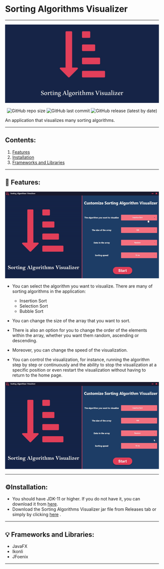 # Sorting Algorithms Visualizer

---
![Project Cover](src/main/resources/com/ouday/images/projectCover.jpg)
<div align="center">
  <p>
    <a href="">
    </a>
    <img alt="GitHub repo size" src="https://img.shields.io/github/repo-size/OudayAhmed/Sorting-Algorithms-Visualizer?style=flat-square">
    <img alt="GitHub last commit" src="https://img.shields.io/github/last-commit/OudayAhmed/Sorting-Algorithms-Visualizer?style=flat-square">
    <img alt="GitHub release (latest by date)" src="https://img.shields.io/github/v/release/OudayAhmed/Sorting-Algorithms-Visualizer?style=flat-square">
  </p>	
</div>

An application that visualizes many sorting algorithms.

---

## Contents:

1. [Features](#features)
2. [Installation](#installation)
3. [Frameworks and Libraries](#frameworksandlibraries)

---
<div id='features' />

## 🎯 Features:

![Demo 1](src/main/resources/com/ouday/images/demo1.gif)

- You can select the algorithm you want to visualize. There are many of sorting algorithms in the application:
    - Insertion Sort
    - Selection Sort
    - Bubble Sort


- You can change the size of the array that you want to sort.


- There is also an option for you to change the order of the elements within the array, whether you want them random,
  ascending or descending.


- Moreover, you can change the speed of the visualization.


- You can control the visualization, for instance, running the algorithm step by step or continuously and the ability to
  stop the visualization at a specific position or even restart the visualization without having to return to the home
  page.

![Demo 2](src/main/resources/com/ouday/images/demo2.gif)

---
<div id='installation' />

## ⚙️Installation:

- You should have JDK-11 or higher. If you do not have it, you can download it
  from [here](https://www.oracle.com/se/java/technologies/javase-jdk11-downloads.html).
- Download the Sorting Algorithms Visualizer jar file from Releases tab or simply by clicking [here]()
  .

---
<div id='frameworksandlibraries' />

## 💡 Frameworks and Libraries:

- JavaFX
- Ikonli
- JFoenix

---
